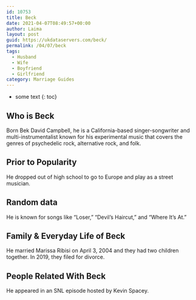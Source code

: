 ```yaml
---
id: 10753
title: Beck
date: 2021-04-07T08:49:57+00:00
author: Laima
layout: post
guid: https://ukdataservers.com/beck/
permalink: /04/07/beck
tags:
  - Husband
  - Wife
  - Boyfriend
  - Girlfriend
category: Marriage Guides
---
```


* some text
{: toc}


## Who is Beck
                  
                  
                  
Born Bek David Campbell, he is a California-based singer-songwriter and multi-instrumentalist known for his experimental music that covers the genres of psychedelic rock, alternative rock, and folk.
                  
              
            
              
            
                
                
                
## Prior to Popularity
                  
                  
                  
He dropped out of high school to go to Europe and play as a street musician.
                  
              
            
              
            
                
                
                
## Random data
                  
                  
                  
He is known for songs like &#8220;Loser,&#8221; &#8220;Devil&#8217;s Haircut,&#8221; and &#8220;Where It&#8217;s At.&#8221;
                  
              
            
              
            
                
                
                
## Family & Everyday Life of Beck
                  
                  
                  
He married Marissa Ribisi on April 3, 2004 and they had two children together. In 2019, they filed for divorce. 
                  
              
            
              
            
                
                
                
## People Related With Beck
                  
                  
                  
He appeared in an SNL episode hosted by Kevin Spacey.
                  
              
            
              
            
                
              
            
              
              
            
            
              
            
          
          
          